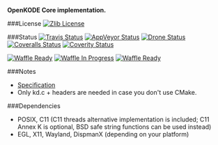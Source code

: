 **OpenKODE Core implementation.**

###License
[![Zlib License](http://img.shields.io/:license-zlib-blue.svg)](http://opensource.org/licenses/Zlib)

###Status
[![Travis Status](https://img.shields.io/travis/h-s-c/libKD.svg)](https://travis-ci.org/h-s-c/libKD)
[![AppVeyor Status](https://img.shields.io/badge/build-unknown-lightgrey.svg)](https://ci.appveyor.com/project/h-s-c/libkd)
[![Drone Status](https://drone.io/github.com/h-s-c/libKD/status.png)](https://drone.io/github.com/h-s-c/libKD/latest)
[![Coveralls Status](https://img.shields.io/coveralls/h-s-c/libKD.svg)](https://coveralls.io/r/h-s-c/libKD)
[![Coverity Status](https://scan.coverity.com/projects/3798/badge.svg)](https://scan.coverity.com/projects/3798)

[![Waffle Ready](https://badge.waffle.io/h-s-c/libKD.png?label=ready&title=Ready)](https://waffle.io/h-s-c/libKD)
[![Waffle In Progress](https://badge.waffle.io/h-s-c/libKD.png?label=In%20Progress&title=In%20Progress )](https://waffle.io/h-s-c/libKD)
[![Waffle Ready](https://badge.waffle.io/h-s-c/libKD.png?label=done&title=Done)](https://waffle.io/h-s-c/libKD)

###Notes
-   [Specification](https://www.khronos.org/registry/kode/)
-   Only kd.c + headers are needed in case you don't use CMake.

###Dependencies
-   POSIX, C11 (C11 threads alternative implementation is included; 
    C11 Annex K is optional, BSD safe string functions can be used instead)
-   EGL, X11, Wayland, DispmanX (depending on your platform)

